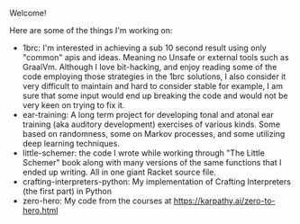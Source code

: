 Welcome!

Here are some of the things I'm working on:
- 1brc: I'm interested in achieving a sub 10 second result using only "common" apis and ideas. Meaning no Unsafe or external tools such as GraalVm. Although I love bit-hacking, and enjoy reading some of the code employing those strategies in the 1brc solutions, I also consider it very difficult to maintain and hard to consider stable for example, I am sure that some input would end up breaking the code and would not be very keen on trying to fix it.
- ear-training: A long term project for developing tonal and atonal ear training (aka auditory development) exercises of various kinds. Some based on randomness, some on Markov processes, and some utilizing deep learning techniques.
- little-schemer: the code I wrote while working through "The Little Schemer" book along with many versions of the same functions that I ended up writing. All in one giant Racket source file.
- crafting-interpreters-python: My implementation of Crafting Interpreters (the first part) in Python
- zero-hero: My code from the courses at https://karpathy.ai/zero-to-hero.html
